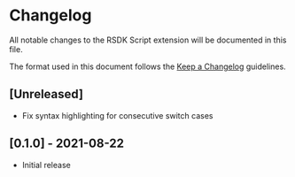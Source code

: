 # Changelog

All notable changes to the RSDK Script extension will be documented in this file.

The format used in this document follows the [Keep a Changelog](http://keepachangelog.com/) guidelines.

## [Unreleased]

- Fix syntax highlighting for consecutive switch cases

## [0.1.0] - 2021-08-22

- Initial release
